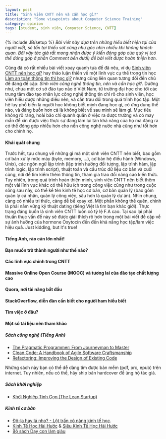 ```yaml
---
layout: post
title: "Sinh viên CNTT nên và cần học gì?"
description: "Some viewpoints about Computer Science Training"
category: opinion 
tags: [student, sinh viên, Computer Science, CNTT]
---
```

{% include JB/setup %}
*Bài viết này dựa trên những hiểu biết hiện tại của người viết, sẽ tồn tại thiếu sót cũng như góc nhìn nhiều khi không khách quan. Bởi vậy tác giả rất mong nhận được ý kiến đóng góp của quý vị (có thể đóng góp ở phần Comment bên dưới) để bài viết được hoàn thiện hơn.*


Cũng đã có rất nhiều bài viết xoay quanh tựa đề đã nêu, ví dụ [Sinh viên CNTT nên học gì?](http://vnexpress.net/gl/ban-doc-viet/2008/05/3ba02937/) hay thảo luận thiên về một lĩnh vực cụ thể trong tin học [Làm an toàn thông tin thì học gì?](http://www.procul.org/blog/2012/05/02/lam-an-toan-thong-tin-thi-h%E1%BB%8Dc-gi/) nhưng cũng liên quan tương đối đến chủ đề đang đề cập: *Sinh viên công nghệ thông tin, nên và cần học gì?*. Dường như, chưa một cơ sở đào tạo nào ở Việt Nam, từ trường đại học cho tới các trung tâm đào tạo nhân lực công nghệ thông tin chỉ rõ cho sinh viên, học viên hiểu được những điều nên, và cần trau dồi trong quá trình học tập. Một hệ luỵ phổ biến là người học không biết mình đang học gì, có ứng dụng thế nào, và đáng buồn hơn cả là không biết về sau mình sẽ làm gì. Mục tiêu không rõ ràng, hoài bão chỉ quanh quẩn ở việc ra được trường và có may mắn để xin được việc thực sự đang làm lụi tàn khả năng của họ mà đáng ra có thể đóng góp nhiều hơn cho nền công nghệ nước nhà cũng như tốt hơn cho chính họ. 

#### Khái quát chung
Trước hết, tựu chung về những gì mà một sinh viên CNTT nên biết, bao gồm cơ bản xử lý mức máy (byte, memory, ...), cơ bản hệ điều hành (Windows, Unix), các ngôn ngữ lập trình (lập trình hướng đối tượng, lập trình hàm, lập trình logic, lập trình script), thuật toán và cấu trúc dữ liệu cơ bản và cuối cùng, nơi để tìm kiếm thêm thông tin, tham gia trao đổi nâng cao kiến thức. Tuy nhiên, trong quá trình hoàn thiện mình, sinh viên CNTT nên biết thêm một vài lĩnh vực khác có thể hữu ích trong công việc cũng như trong cuộc sống sau này, có thể kể tên kinh tế học cơ bản, cơ bản quản lý (bao gồm quản lý cá nhân, quản lý công việc, sâu hơn là quản lý dự án). Nhìn chung, càng có nhiều tri thức, càng dễ bề xoay xở. Một phần không thể quên, chính là phải nắm vững kỹ thuật dating (tiếng Việt là tìm bạn khác giới). Thực trạng đáng buồn là sinh viên CNTT luôn có tỷ lệ F.A cao. Tại sao lại phải thuần thục vấn đề này sẽ được giải thích rõ hơn trong một bài viết đề cập về  sự ảnh hưởng của hormone Oxytocin đến đến khả năng học tập/làm việc hiệu quả. Just kidding, but it's true! 



#### Tiếng Anh, rào cản lớn nhất!

#### Bạn  muốn trở thành người như thế nào?


#### Các lĩnh vực chính trong CNTT


#### Massive Online Open Course (MOOC) và tương lai của đào tạo chất lượng cao




#### Quora, nơi tài năng bắt đầu



#### StackOverflow, diễn đàn cần biết cho người ham hiểu biết




#### Tìm việc ở đâu?





#### Một số tài liệu nên tham khảo
##### Sách công nghệ (Tiếng Anh)
- [The Pragmatic Programmer: From Journeyman to Master](http://www.amazon.com/Pragmatic-Programmer-Journeyman-Master/dp/020161622X)
- [Clean Code: A Handbook of Agile Software Craftsmanship](http://www.amazon.com/Clean-Code-Handbook-Software-Craftsmanship/dp/0132350882/ref=sr_1_1?s=books&ie=UTF8&qid=1368512907&sr=1-1&keywords=clean+code)
- [Refactoring: Improving the Design of Existing Code](http://www.amazon.com/Refactoring-Improving-Design-Existing-Code/dp/0201485672/ref=sr_1_6?s=books&ie=UTF8&qid=1368512907&sr=1-6&keywords=clean+code)

Những sách này bạn có thể dễ dàng tìm được bản mềm (pdf, prc, epub) trên internet. Tuy nhiên, nếu có thể, hãy ship bản hardcover để ủng hộ tác giả. 

##### Sách khởi nghiệp
- [Khởi Nghiệp Tinh Gọn (The Lean Startup)](http://tiki.vn/khoi-nghiep-tinh-gon-p52702.html?ref=c316.c372.c835.c846.c1186.c1314.&gclid=CJCn3Y79lLcCFYyF6wodDxMApA)

##### Kinh tế cơ bản
- [Đô-la hay lá nho? - Lột trần cô nàng kinh tế học](http://cafebiz.vn/sach/dola-hay-la-nho-lot-tran-co-nang-kinh-te-hoc-2011929164333182ca56.chn).
- [Kinh Tế Học Hài Hước](http://tiki.vn/kinh-te-hoc-hai-huoc-tai-ban-p46333.html?ref=c316.c593.c846.c1186.c1314.c1317.&gclid=CMmWvOb6lLcCFc2F6wod6xcAZw) & [Siêu Kinh Tế Học Hài Hước](http://tiki.vn/sieu-kinh-te-hoc-hai-huoc-sach-bo-tui-tai-ban-2012.html?ref=c316.c385.c593.c846.c847.)
- [Bộ sách Dạy con làm giàu](http://tiki.vn/catalogsearch/result/?q=d%E1%BA%A1y+con+l%C3%A0m+gi%C3%A0u&gclid=CKWgv537lLcCFYyF6wodDxMApA)

